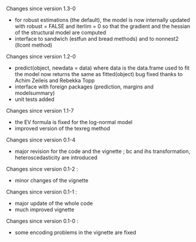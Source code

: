 Changes since version 1.3-0
  * for robust estimations (the default), the model is now internally
    updated with robust = FALSE and iterlim = 0 so that the gradient
    and the hessian of the structural model are computed 
  * interface to sandwich (estfun and bread methods) and to nonnest2
    (llcont method)

Changes since version 1.2-0

  * predict(object, newdata = data) where data is the data.frame used
      to fit the model now returns the same as fitted(object) bug
      fixed thanks to Achim Zeileis and Rebekka Topp
  * interface with foreign packages (prediction, margins and
      modelsummary)
  * unit tests added

Changes since version 1.1-7

  * the EV formula is fixed for the log-normal model
  * improved version of the texreg method

Changes since version 0.1-4

  * major revision for the code and the vignette ; bc and ihs
    transformation, heteroscedasticity are introduced

Changes since version 0.1-2 :

  * minor changes of the vignette

Changes since version 0.1-1 :

  * major update of the whole code
  * much improved vignette
	
Changes since version 0.1-0 :
	
  * some encoding problems in the vignette are fixed
	
